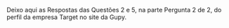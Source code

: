Deixo aqui as Respostas das Questões 2 e 5, na parte Pergunta 2 de 2, do perfil da empresa Target no site da Gupy.
